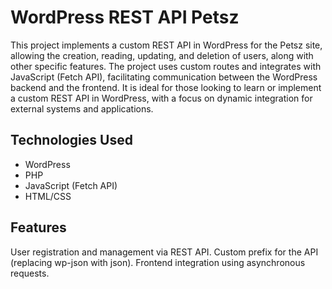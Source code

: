 # WordPress REST API Petsz

This project implements a custom REST API in WordPress for the Petsz site, allowing the creation, reading, updating, and deletion of users, along with other specific features. The project uses custom routes and integrates with JavaScript (Fetch API), facilitating communication between the WordPress backend and the frontend. It is ideal for those looking to learn or implement a custom REST API in WordPress, with a focus on dynamic integration for external systems and applications.

## Technologies Used
- WordPress
- PHP
- JavaScript (Fetch API)
- HTML/CSS

## Features
User registration and management via REST API.
Custom prefix for the API (replacing wp-json with json).
Frontend integration using asynchronous requests.
